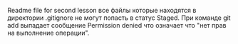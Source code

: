 Readme file for second lesson
все файлы которые находятся в директории .gitignore не могут попасть в статус Staged. При команде git add выпадает сообщение Permission denied что означает что "нет прав на выполнение операции".  